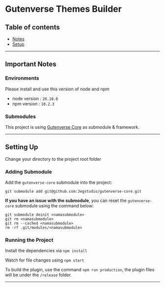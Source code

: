 # Gutenverse Themes Builder

## Table of contents

- [Notes](#important_notes)
- [Setup](#setup)

---

<section id="important_notes">
<h2><a>Important Notes</a></h2>
</section>

<h3><a>Environments</a></h3>

Please install and use this version of node and npm
- node version : `20.10.0`
- npm version : `10.2.3`

<h3><a>Submodules</a></h3>

This project is using <a href='https://github.com/Jegstudio/gutenverse-core' target='_blank'>Gutenverse Core</a> as submodule & framework.

---

<section id="setup">
<h2><a>Setting Up</a></h2>
</section>

Change your directory to the project root folder

<h3><a>Adding Submodule</a></h3>

Add the `gutenverse-core` submodule into the project: 
```
git submodule add git@github.com:Jegstudio/gutenverse-core.git
```

<strong>If you have an issue with the submodule</strong>, you can reset the `gutenverse-core` submodule using the command below:

```
git submodule deinit <namasubmodule>    
git rm <namasubmodule>
git rm --cached <namasubmodule>
rm -rf .git/modules/<namasubmodule>
```

<h3><a>Running the Project</a></h3>

Install the dependencies via `npm install`

Watch for file changes using `npm start`

To build the plugin, use the command `npm run production`, the plugin files will be under the `/release` folder.

---